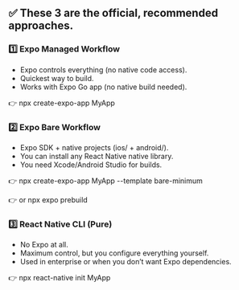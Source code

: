 
## ✅ These 3 are the official, recommended approaches.

### 1️⃣ Expo Managed Workflow

- Expo controls everything (no native code access).
- Quickest way to build.
- Works with Expo Go app (no native build needed).

👉 npx create-expo-app MyApp

### 2️⃣ Expo Bare Workflow

- Expo SDK + native projects (ios/ + android/).
- You can install any React Native native library.
- You need Xcode/Android Studio for builds.

👉 npx create-expo-app MyApp --template bare-minimum

👉 or npx expo prebuild

### 3️⃣ React Native CLI (Pure)

- No Expo at all.
- Maximum control, but you configure everything yourself.
- Used in enterprise or when you don’t want Expo dependencies.

👉 npx react-native init MyApp